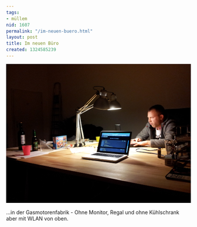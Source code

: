 ```yaml
---
tags:
- müllem
nid: 1607
permalink: "/im-neuen-buero.html"
layout: post
title: Im neuen Büro
created: 1324585239
---
```

<img src="/assets/imgs/20111222_222051.jpg"  alt="Im neuen Büro" />
<p>...in der Gasmotorenfabrik - Ohne Monitor, Regal und ohne Kühlschrank aber mit WLAN von oben.</p>
